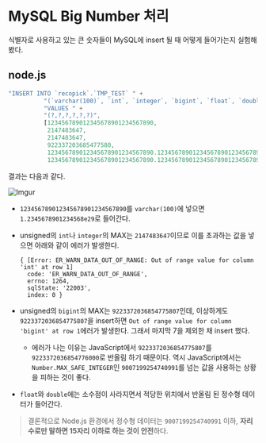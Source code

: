 # MySQL Big Number 처리

식별자로 사용하고 있는 큰 숫자들이 MySQL에 insert 될 때 어떻게 들어가는지 실험해봤다.

## node.js

```javascript
"INSERT INTO `recopick`.`TMP_TEST` " +
          "(`varchar(100)`, `int`, `integer`, `bigint`, `float`, `double`) " +
          "VALUES " +
          "(?,?,?,?,?,?)",
          [123456789012345678901234567890,
           2147483647,
           2147483647,
           922337203685477580,
           123456789012345678901234567890.123456789012345678901234567890,
           123456789012345678901234567890.123456789012345678901234567890],
```

결과는 다음과 같다.

![Imgur](http://i.imgur.com/7bBtaxK.png)

- `123456789012345678901234567890`를 `varchar(100)`에 넣으면 `1.2345678901234568e29`로 들어간다.
- unsigned의 `int`나 `integer`의 MAX는 `2147483647`이므로 이를 초과하는 값을 넣으면 아래와 같이 에러가 발생한다.
    
    ```
    { [Error: ER_WARN_DATA_OUT_OF_RANGE: Out of range value for column 'int' at row 1]
      code: 'ER_WARN_DATA_OUT_OF_RANGE',
      errno: 1264,
      sqlState: '22003',
      index: 0 }
    ```
- unsigned의 `bigint`의 MAX는 `9223372036854775807`인데, 이상하게도 `9223372036854775807`을 insert하면 `Out of range value for column 'bigint' at row 1`에러가 발생한다. 그래서 마지막 7을 제외한 채 insert 했다.
    - 에러가 나는 이유는 JavaScript에서 `9223372036854775807`를 `9223372036854776000`로 반올림 하기 때문이다. 역시 JavaScript에서는 `Number.MAX_SAFE_INTEGER`인 `9007199254740991`를 넘는 값을 사용하는 상황을 피하는 것이 좋다.
- `float`와 `double`에는 소수점이 사라지면서 적당한 위치에서 반올림 된 정수형 데이터가 들어간다. 

>결론적으로 Node.js 환경에서 정수형 데이터는 `9007199254740991` 이하, **자리수로만 말하면 15자리 이하로 하는 것이 안전**하다.

